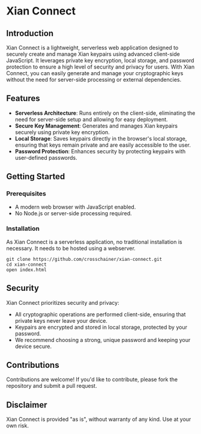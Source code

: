 # Xian Connect

## Introduction
Xian Connect is a lightweight, serverless web application designed to securely create and manage Xian keypairs using advanced client-side JavaScript. It leverages private key encryption, local storage, and password protection to ensure a high level of security and privacy for users. With Xian Connect, you can easily generate and manage your cryptographic keys without the need for server-side processing or external dependencies.

## Features
- **Serverless Architecture**: Runs entirely on the client-side, eliminating the need for server-side setup and allowing for easy deployment.
- **Secure Key Management**: Generates and manages Xian keypairs securely using private key encryption.
- **Local Storage**: Saves keypairs directly in the browser's local storage, ensuring that keys remain private and are easily accessible to the user.
- **Password Protection**: Enhances security by protecting keypairs with user-defined passwords.

## Getting Started

### Prerequisites
- A modern web browser with JavaScript enabled.
- No Node.js or server-side processing required.

### Installation
As Xian Connect is a serverless application, no traditional installation is necessary. It needs to be hosted using a webserver.

```
git clone https://github.com/crosschainer/xian-connect.git
cd xian-connect
open index.html
```

## Security
Xian Connect prioritizes security and privacy:
- All cryptographic operations are performed client-side, ensuring that private keys never leave your device.
- Keypairs are encrypted and stored in local storage, protected by your password.
- We recommend choosing a strong, unique password and keeping your device secure.

## Contributions
Contributions are welcome! If you'd like to contribute, please fork the repository and submit a pull request.

## Disclaimer
Xian Connect is provided "as is", without warranty of any kind. Use at your own risk.
